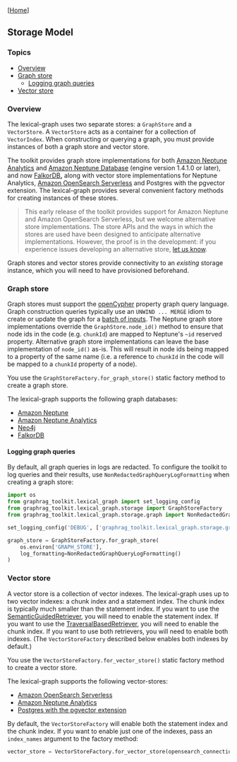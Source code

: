 [[Home](./)]

## Storage Model

### Topics

- [Overview](#overview)
- [Graph store](#graph-store)
  - [Logging graph queries](#logging-graph-queries)
- [Vector store](#vector-store)

### Overview

The lexical-graph uses two separate stores: a `GraphStore` and a `VectorStore`. A `VectorStore` acts as a container for a collection of `VectorIndex`. When constructing or querying a graph, you must provide instances of both a graph store and vector store.

The toolkit provides graph store implementations for both [Amazon Neptune Analytics](https://docs.aws.amazon.com/neptune-analytics/latest/userguide/what-is-neptune-analytics.html) and [Amazon Neptune Database](https://docs.aws.amazon.com/neptune/latest/userguide/intro.html) (engine version 1.4.1.0 or later), and now [FalkorDB](https://docs.falkordb.com/)**,** along with vector store implementations for Neptune Analytics, [Amazon OpenSearch Serverless](https://docs.aws.amazon.com/opensearch-service/latest/developerguide/serverless.html) and Postgres with the pgvector extension. The lexical-graph provides several convenient factory methods for creating instances of these stores.

> This early release of the toolkit provides support for Amazon Neptune and Amazon OpenSearch Serverless, but we welcome alternative store implementations. The store APIs and the ways in which the stores are used have been designed to anticipate alternative implementations. However, the proof is in the development: if you experience issues developing an alternative store, [let us know](https://github.com/awslabs/graphrag-toolkit/issues).

Graph stores and vector stores provide connectivity to an *existing* storage instance, which you will need to have provisioned beforehand.

### Graph store

Graph stores must support the [openCypher](https://opencypher.org/) property graph query language. Graph construction queries typically use an `UNWIND ... MERGE` idiom to create or update the graph for a [batch of inputs](https://docs.aws.amazon.com/neptune-analytics/latest/userguide/best-practices-content.html#best-practices-content-14). The Neptune graph store implementations override the `GraphStore.node_id()` method to ensure that node ids in the code (e.g. `chunkId`) are mapped to Neptune's `~id` reserved property. Alternative graph store implementations can leave the base implementation of `node_id()` as-is. This will result in node ids being mapped to a property of the same name (i.e. a reference to `chunkId` in the code will be mapped to a `chunkId` property of a node).

You use the `GraphStoreFactory.for_graph_store()` static factory method to create a graph store.

The lexical-graph supports the following graph databases:

  - [Amazon Neptune](./graph-store-neptune-db.md)
  - [Amazon Neptune Analytics](./graph-store-neptune-analytics.md)
  - [Neo4j](./graph-store-neo4j.md)
  - [FalkorDB](./graph-store-falkor-db.md)

#### Logging graph queries

By default, all graph queries in logs are redacted. To configure the toolkit to log queries and their results, use `NonRedactedGraphQueryLogFormatting` when creating a graph store:

```python
import os
from graphrag_toolkit.lexical_graph import set_logging_config
from graphrag_toolkit.lexical_graph.storage import GraphStoreFactory
from graphrag_toolkit.lexical_graph.storage.graph import NonRedactedGraphQueryLogFormatting

set_logging_config('DEBUG', ['graphrag_toolkit.lexical_graph.storage.graph'])

graph_store = GraphStoreFactory.for_graph_store(
	os.environ['GRAPH_STORE'],
	log_formatting=NonRedactedGraphQueryLogFormatting()
)
```

### Vector store

A vector store is a collection of vector indexes. The lexical-graph uses up to two vector indexes: a chunk index and a statement index. The chunk index is typically much smaller than the statement index. If you want to use the [SemanticGuidedRetriever](./querying.md#semanticguidedretriever), you will need to enable the statement index. If you want to use the [TraversalBasedRetriever](./querying.md#traversalbasedretriever), you will need to enable the chunk index. If you want to use both retrievers, you will need to enable both indexes. (The `VectorStoreFactory` described below enables both indexes by default.)

You use the `VectorStoreFactory.for_vector_store()` static factory method to create a vector store.

The lexical-graph supports the following vector-stores:

  - [Amazon OpenSearch Serverless](./vector-store-opensearch-serverless.md)
  - [Amazon Neptune Analytics](./vector-store-neptune-analytics.md)
  - [Postgres with the pgvector extension](./vector-store-postgres.md)

By default, the `VectorStoreFactory` will enable both the statement index and the chunk index. If you want to enable just one of the indexes, pass an `index_names` argument to the factory method:

```python
vector_store = VectorStoreFactory.for_vector_store(opensearch_connection_info, index_names=['chunk'])
```

